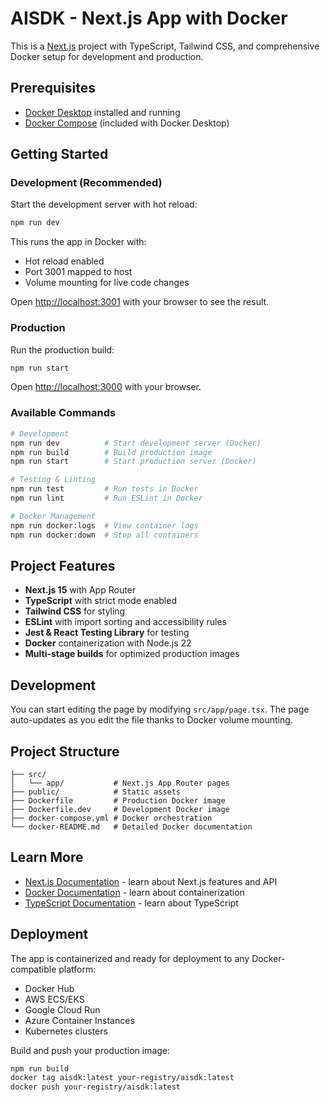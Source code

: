 # AISDK - Next.js App with Docker

This is a [Next.js](https://nextjs.org) project with TypeScript, Tailwind CSS, and comprehensive Docker setup for development and production.

## Prerequisites

- [Docker Desktop](https://www.docker.com/products/docker-desktop/) installed and running
- [Docker Compose](https://docs.docker.com/compose/install/) (included with Docker Desktop)

## Getting Started

### Development (Recommended)

Start the development server with hot reload:

```bash
npm run dev
```

This runs the app in Docker with:
- Hot reload enabled
- Port 3001 mapped to host
- Volume mounting for live code changes

Open [http://localhost:3001](http://localhost:3001) with your browser to see the result.

### Production

Run the production build:

```bash
npm run start
```

Open [http://localhost:3000](http://localhost:3000) with your browser.

### Available Commands

```bash
# Development
npm run dev          # Start development server (Docker)
npm run build        # Build production image
npm run start        # Start production server (Docker)

# Testing & Linting
npm run test         # Run tests in Docker
npm run lint         # Run ESLint in Docker

# Docker Management
npm run docker:logs  # View container logs
npm run docker:down  # Stop all containers
```

## Project Features

- **Next.js 15** with App Router
- **TypeScript** with strict mode enabled
- **Tailwind CSS** for styling
- **ESLint** with import sorting and accessibility rules
- **Jest & React Testing Library** for testing
- **Docker** containerization with Node.js 22
- **Multi-stage builds** for optimized production images

## Development

You can start editing the page by modifying `src/app/page.tsx`. The page auto-updates as you edit the file thanks to Docker volume mounting.

## Project Structure

```
├── src/
│   └── app/           # Next.js App Router pages
├── public/            # Static assets
├── Dockerfile         # Production Docker image
├── Dockerfile.dev     # Development Docker image
├── docker-compose.yml # Docker orchestration
└── docker-README.md   # Detailed Docker documentation
```

## Learn More

- [Next.js Documentation](https://nextjs.org/docs) - learn about Next.js features and API
- [Docker Documentation](https://docs.docker.com/) - learn about containerization
- [TypeScript Documentation](https://www.typescriptlang.org/docs/) - learn about TypeScript

## Deployment

The app is containerized and ready for deployment to any Docker-compatible platform:

- Docker Hub
- AWS ECS/EKS
- Google Cloud Run
- Azure Container Instances
- Kubernetes clusters

Build and push your production image:

```bash
npm run build
docker tag aisdk:latest your-registry/aisdk:latest
docker push your-registry/aisdk:latest
```
